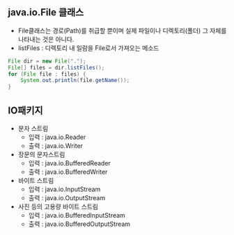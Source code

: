 ## java.io.File 클래스
- File클래스는 경로(Path)를 취급할 뿐이며 실제 파일이나 디렉토리(폴더) 그 자체를 나타내는 것은 아니다.
- listFiles : 디렉토리 내 일람을 File로서 가져오는 메소드
```java
File dir = new File(".");
File[] files = dir.listFiles();
for (File file : files) {
    System.out.println(file.getName());
}
```
## IO패키지
- 문자 스트림
    - 입력 : java.io.Reader
    - 출력 : java.io.Writer
- 장문의 문자스트림
    - 입력 : java.io.BufferedReader
    - 출력 : java.io.BufferedWriter
- 바이트 스트림
    - 입력 : java.io.InputStream
    - 출력 : java.io.OutputStream
- 사진 등의 고용량 바이트 스트림
    - 입력 : java.io.BufferedInputStream
    - 출력 : java.io.BufferedOutputStream